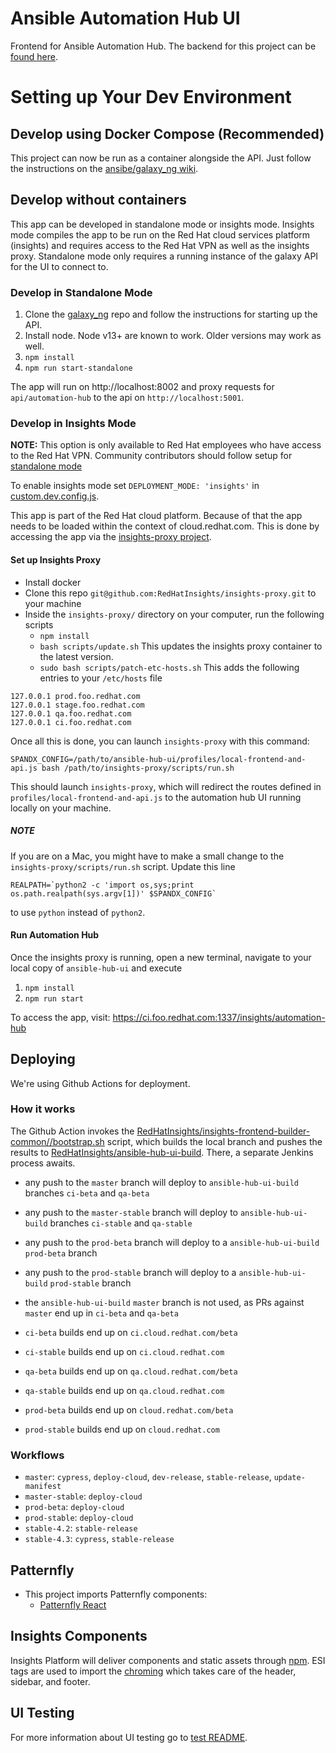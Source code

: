 # Ansible Automation Hub UI

Frontend for Ansible Automation Hub. The backend for this project can be [found here](https://github.com/ansible/galaxy_ng/).

# Setting up Your Dev Environment

## Develop using Docker Compose (Recommended)

This project can now be run as a container alongside the API. Just follow the instructions on the [ansibe/galaxy_ng wiki](https://github.com/ansible/galaxy_ng/wiki/Development-Setup).

## Develop without containers

This app can be developed in standalone mode or insights mode. Insights mode compiles the app to be run on the Red Hat cloud services platform (insights) and requires access to the Red Hat VPN as well as the insights proxy. Standalone mode only requires a running instance of the galaxy API for the UI to connect to.

### Develop in Standalone Mode

1. Clone the [galaxy_ng](https://github.com/ansible/galaxy_ng) repo and follow the instructions for starting up the API.
2. Install node. Node v13+ are known to work. Older versions may work as well.
3. `npm install`
4. `npm run start-standalone`

The app will run on http://localhost:8002 and proxy requests for `api/automation-hub` to the api on `http://localhost:5001`.

### Develop in Insights Mode

**NOTE:** This option is only available to Red Hat employees who have access to the Red Hat VPN. Community contributors should follow setup for [standalone mode](#develop-in-standalone-mode)

To enable insights mode set `DEPLOYMENT_MODE: 'insights'` in [custom.dev.config.js](./custom.dev.config.js).

This app is part of the Red Hat cloud platform. Because of that the app needs to be loaded within the context of cloud.redhat.com. This is done by accessing the app via the [insights-proxy project](https://github.com/RedHatInsights/insights-proxy).

#### Set up Insights Proxy

- Install docker
- Clone this repo `git@github.com:RedHatInsights/insights-proxy.git` to your machine
- Inside the `insights-proxy/` directory on your computer, run the following scripts
  - `npm install`
  - `bash scripts/update.sh` This updates the insights proxy container to the latest version.
  - `sudo bash scripts/patch-etc-hosts.sh` This adds the following entries to your `/etc/hosts` file

```
127.0.0.1 prod.foo.redhat.com
127.0.0.1 stage.foo.redhat.com
127.0.0.1 qa.foo.redhat.com
127.0.0.1 ci.foo.redhat.com
```

Once all this is done, you can launch `insights-proxy` with this command:

```
SPANDX_CONFIG=/path/to/ansible-hub-ui/profiles/local-frontend-and-api.js bash /path/to/insights-proxy/scripts/run.sh
```

This should launch `insights-proxy`, which will redirect the routes defined in `profiles/local-frontend-and-api.js` to the automation hub UI running locally on your machine.

##### NOTE

If you are on a Mac, you might have to make a small change to the `insights-proxy/scripts/run.sh` script. Update this line

```
REALPATH=`python2 -c 'import os,sys;print os.path.realpath(sys.argv[1])' $SPANDX_CONFIG`
```

to use `python` instead of `python2`.

#### Run Automation Hub

Once the insights proxy is running, open a new terminal, navigate to your local copy of `ansible-hub-ui` and execute

1. `npm install`
2. `npm run start`

To access the app, visit: https://ci.foo.redhat.com:1337/insights/automation-hub

## Deploying

We're using Github Actions for deployment.

### How it works

The Github Action invokes the [RedHatInsights/insights-frontend-builder-common//bootstrap.sh](https://raw.githubusercontent.com/RedHatInsights/insights-frontend-builder-common/master/src/bootstrap.sh) script, which builds the local branch and pushes the results to [RedHatInsights/ansible-hub-ui-build](https://github.com/RedHatInsights/ansible-hub-ui-build/branches). There, a separate Jenkins process awaits.

- any push to the `master` branch will deploy to `ansible-hub-ui-build` branches `ci-beta` and `qa-beta`
- any push to the `master-stable` branch will deploy to `ansible-hub-ui-build` branches `ci-stable` and `qa-stable`
- any push to the `prod-beta` branch will deploy to a `ansible-hub-ui-build` `prod-beta` branch
- any push to the `prod-stable` branch will deploy to a `ansible-hub-ui-build` `prod-stable` branch
- the `ansible-hub-ui-build` `master` branch is not used, as PRs against `master` end up in `ci-beta` and `qa-beta`

- `ci-beta` builds end up on `ci.cloud.redhat.com/beta`
- `ci-stable` builds end up on `ci.cloud.redhat.com`
- `qa-beta` builds end up on `qa.cloud.redhat.com/beta`
- `qa-stable` builds end up on `qa.cloud.redhat.com`
- `prod-beta` builds end up on `cloud.redhat.com/beta`
- `prod-stable` builds end up on `cloud.redhat.com`

### Workflows

- `master`: `cypress`, `deploy-cloud`, `dev-release`, `stable-release`, `update-manifest`
- `master-stable`: `deploy-cloud`
- `prod-beta`: `deploy-cloud`
- `prod-stable`: `deploy-cloud`
- `stable-4.2`: `stable-release`
- `stable-4.3`: `cypress`, `stable-release`

## Patternfly

- This project imports Patternfly components:
  - [Patternfly React](https://github.com/patternfly/patternfly-react)

## Insights Components

Insights Platform will deliver components and static assets through [npm](https://www.npmjs.com/package/@red-hat-insights/insights-frontend-components). ESI tags are used to import the [chroming](https://github.com/RedHatInsights/insights-chrome) which takes care of the header, sidebar, and footer.

## UI Testing

For more information about UI testing go to [test README](https://github.com/ansible/ansible-hub-ui/tree/master/test/README.md).
